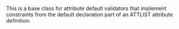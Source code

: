 This is a base class for attribute default validators that implement constraints from the default declaration part of an ATTLIST attribute definition.